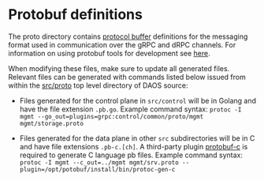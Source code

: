 # Protobuf definitions

The proto directory contains [protocol buffer](https://developers.google.com/protocol-buffers) definitions for the messaging format used in communication over the gRPC and dRPC channels. For information on using protobuf tools for development see [here](../../doc/development.md#protobuf-compiler).

When modifying these files, make sure to update all generated files. Relevant files can be generated with commands listed below issued from within the [src/proto](.) top level directory of DAOS source:

* Files generated for the control plane in `src/control` will be in Golang and have the file extension `.pb.go`.
Example command syntax: `protoc -I mgmt --go_out=plugins=grpc:control/common/proto/mgmt mgmt/storage.proto`

* Files generated for the data plane in other `src` subdirectories will be in C and have file extensions `.pb-c.[ch]`.
A third-party plugin [protobuf-c](https://github.com/protobuf-c/protobuf-c) is required to generate C language pb files.
Example command syntax: `protoc -I mgmt --c_out=../mgmt mgmt/srv.proto --plugin=/opt/potobuf/install/bin/protoc-gen-c`

